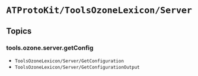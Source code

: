 # ``ATProtoKit/ToolsOzoneLexicon/Server``

## Topics

### tools.ozone.server.getConfig

- ``ToolsOzoneLexicon/Server/GetConfiguration``
- ``ToolsOzoneLexicon/Server/GetConfigurationOutput``
